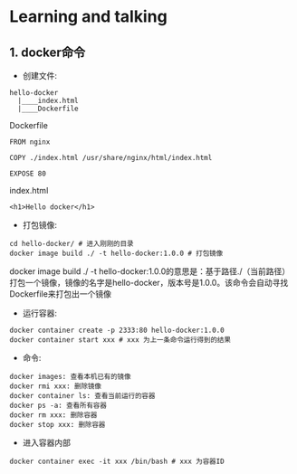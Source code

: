 # Learning and talking

## 1. docker命令

* 创建文件:
~~~~
hello-docker
  |____index.html
  |____Dockerfile
~~~~

Dockerfile
~~~~
FROM nginx

COPY ./index.html /usr/share/nginx/html/index.html

EXPOSE 80
~~~~

index.html
~~~~
<h1>Hello docker</h1>
~~~~


* 打包镜像:
~~~~
cd hello-docker/ # 进入刚刚的目录
docker image build ./ -t hello-docker:1.0.0 # 打包镜像
~~~~

docker image build ./ -t hello-docker:1.0.0的意思是：基于路径./（当前路径）打包一个镜像，镜像的名字是hello-docker，版本号是1.0.0。该命令会自动寻找Dockerfile来打包出一个镜像


* 运行容器:
~~~~
docker container create -p 2333:80 hello-docker:1.0.0
docker container start xxx # xxx 为上一条命令运行得到的结果
~~~~


* 命令:
~~~~
docker images: 查看本机已有的镜像
docker rmi xxx: 删除镜像
docker container ls: 查看当前运行的容器
docker ps -a: 查看所有容器
docker rm xxx: 删除容器
docker stop xxx: 删除容器
~~~~

* 进入容器内部
~~~~
docker container exec -it xxx /bin/bash # xxx 为容器ID
~~~~
